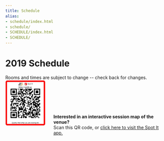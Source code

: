 ```yaml
---
title: Schedule
alias:
- schedule/index.html
- schedule/
- SCHEDULE/index.html
- SCHEDULE/
---
```


<style>
    #spotitQrImage {
        width: 15%; 
        display: inline-block;
    }
    #spotitQrText {
        width: 70%; 
        display: inline-block; 
        padding-left:5%; 
        vertical-align: middle;
    }
    @media only screen and (max-width: 992px) {
        #spotitQrImage {
            width: 25%;
        }
        #spotitQrText {
        }
        #spotitqrcode {
            /* width: 50px; */
        }
    }
</style>

# 2019 Schedule
<div class="icon-hr"></div>
Rooms and times are subject to change -- check back for changes.
<div><div id="spotitQrImage"><a href="https://spotit.us/Facility?FacilityId=2944" target="_blank"><img src="/images/spotit-2019-qr.png" id="spotitqrcode2" class="img-thumbnail" alt="Spot It QR Code" title="Spot It QR Code"></a></div><div id="spotitQrText" style=""><strong>Interested in an interactive session map of the venue?</strong><br>Scan this QR code, or <a href="https://spotit.us/Facility?FacilityId=2944" target="_blank">click here to visit the Spot It app.</a></div><br>